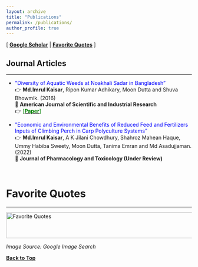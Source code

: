 ```yaml
---
layout: archive
title: "Publications"
permalink: /publications/
author_profile: true
---
```


[ [**Google Scholar**](https://scholar.google.com/citations?hl=en&user=nzs2ZP8AAAAJ&view_op=list_works&authuser=1&gmla=AJsN-F4mnsp_UlDKDHoPLOhoDRHv-CSAYeVFxYiPCEljmNng2JftjJQK9hpYpcq4ueQibrGYglq4DN9YHBGCoRMXOQEZzfzwd4lIaJBKdVqWx7CvAKzSwyc) \|  [**Favorite Quotes**](#favorite-quotes) ]

## Journal Articles
-----------

* <span style="color:Blue">"Diversity of Aquatic Weeds at Noakhali Sadar in Bangladesh”</span><br/>
👉 **Md.Imrul Kaisar**, Ripon Kumar Adhikary, Moon Dutta and Shuva Bhowmik. (2016) <span style ="color:BlueViolet"> </span> <br/>
📰 **American Journal of Scientific and Industrial Research** <br/> 
👉 [<span style ="color:Green"> [**Paper**] </span>](https://www.researchgate.net/publication/309702285_Diversity_of_Aquatic_Weeds_at_Noakhali_Sadar_in_Bangladesh) 

* <span style="color:Blue">"Economic and Environmental Benefits of Reduced Feed and Fertilizers Inputs of Climbing Perch in
Carp Polyculture Systems”</span><br/>
👉 **Md.Imrul Kaisar**, A K Jilani Chowdhury, Shahroz Mahean Haque, Ummy Habiba
Sweety, Moon Dutta, Tanima Emran and Md Asadujjaman. (2022) <span style ="color:BlueViolet"> </span> <br/>
📰 **Journal of Pharmacology and Toxicology (Under Review)** <br/> 


<br/>

# Favorite Quotes
-------------------

<img src="https://imrul-pinak.github.io/images/Quote-Images-4.jpg" alt="Favorite Quotes"
	title="Favorite Quotes" width="840" height="70">

*Image Source: Google Image Search*

[**Back to Top**](#)